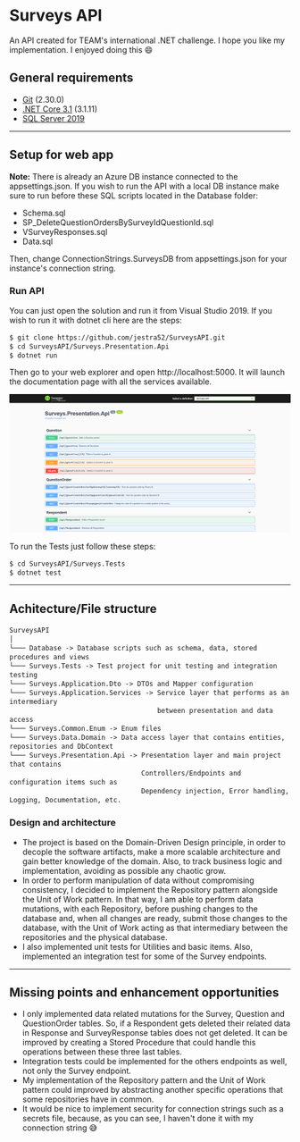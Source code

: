 # Surveys API
An API created for TEAM's international .NET challenge. I hope you like my implementation. I enjoyed doing this :smile: 

## General requirements
- [Git](https://git-scm.com/) (2.30.0)
- [.NET Core 3.1](https://dotnet.microsoft.com/download/dotnet-core/3.1) (3.1.11)
- [SQL Server 2019](https://www.microsoft.com/es-es/sql-server/sql-server-2019)
---
## Setup for web app
**Note:** There is already an Azure DB instance connected to the appsettings.json. If you wish
to run the API with a local DB instance make sure to run before these SQL scripts located in the Database folder:

- Schema.sql
- SP_DeleteQuestionOrdersBySurveyIdQuestionId.sql
- VSurveyResponses.sql
- Data.sql

Then, change ConnectionStrings.SurveysDB from appsettings.json for your
instance's connection string.

### Run API
You can just open the solution and run it from Visual Studio 2019. If you
wish to run it with dotnet cli here are the steps:

```shell
$ git clone https://github.com/jestra52/SurveysAPI.git
$ cd SurveysAPI/Surveys.Presentation.Api
$ dotnet run
```

Then go to your web explorer and open http://localhost:5000. It will launch the documentation page
with all the services available.

![homepage](Documentation/homePage.png)

To run the Tests just follow these steps:

```shell
$ cd SurveysAPI/Surveys.Tests
$ dotnet test
```
---
## Achitecture/File structure

```
SurveysAPI
│
└─── Database -> Database scripts such as schema, data, stored procedures and views
└─── Surveys.Tests -> Test project for unit testing and integration testing
└─── Surveys.Application.Dto -> DTOs and Mapper configuration
└─── Surveys.Application.Services -> Service layer that performs as an intermediary
                                     between presentation and data access
└─── Surveys.Common.Enum -> Enum files
└─── Surveys.Data.Domain -> Data access layer that contains entities, repositories and DbContext
└─── Surveys.Presentation.Api -> Presentation layer and main project that contains
                                 Controllers/Endpoints and configuration items such as
                                 Dependency injection, Error handling, Logging, Documentation, etc.
```

### Design and architecture 
- The project is based on the Domain-Driven Design principle, in order to decople the software artifacts, make a more scalable architecture and gain better knowledge of the domain. Also, to track business logic and implementation, avoiding as possible any chaotic grow.
- In order to perform manipulation of data without compromising consistency, I decided to implement the Repository pattern alongside the Unit of Work pattern. In that way, I am able to perform data mutations, with each Repository, before pushing changes to the database and, when all changes are ready, submit those changes to the database, with the Unit of Work acting as that intermediary between the repositories and the physical database.
- I also implemented unit tests for Utilities and basic items. Also, implemented an integration test for some of the Survey endpoints.

---

## Missing points and enhancement opportunities
- I only implemented data related mutations for the Survey, Question and QuestionOrder tables. So, if a Respondent gets deleted their related data in Response and SurveyResponse tables does not get deleted. It can be improved by creating a Stored Procedure that could handle this operations between these three last tables.
- Integration tests could be implemented for the others endpoints as well, not only the Survey endpoint.
- My implementation of the Repository pattern and the Unit of Work pattern could improved by abstracting another specific operations that some repositories have in common.
- It would be nice to implement security for connection strings such as a secrets file, because, as you can see, I haven't done it with my connection string :sweat_smile:
